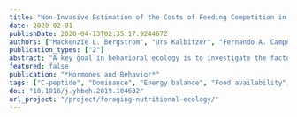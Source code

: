 ```yaml
---
title: "Non-Invasive Estimation of the Costs of Feeding Competition in a Neotropical Primate"
date: 2020-02-01
publishDate: 2020-04-13T02:35:17.924467Z
authors: ["Mackenzie L. Bergstrom", "Urs Kalbitzer", "Fernando A. Campos", "Amanda D. Melin", "Melissa Emery Thompson", "Linda M. Fedigan"]
publication_types: ["2"]
abstract: "A key goal in behavioral ecology is to investigate the factors influencing the access to food resources and energetic condition of females, which are strong predictors of their reproductive success. We aimed to investigate how ecological factors, social factors, and reproductive state are associated with energetic condition in a wild neotropical primate using non-invasive measures. We first assessed and compared urinary C-peptide levels (uCP), the presence of urinary ketones (uKet), and behaviorally assessed energy balance (bEB) in female white-faced capuchin monkeys _(Cebus imitator)_ living in Santa Rosa, Costa Rica. Then, we assessed how these measures were associated with feeding competition, dominance rank, and reproductive state. As predicted, uCP and bEB were positively associated with each other, and bEB was negatively associated with uKet. However, we did not find a relationship between uCP and uKet. Females showed lower uCP and bEB values during periods of intense feeding competition, but this relationship was not dependent on dominance rank. Furthermore, rank was not directly associated with uCP and bEB. Urinary ketones, on the other hand, were only produced in the most adverse conditions: by low-ranking, lactating females during periods of intense feeding competition. Behavioral strategies are assumed to maximize reproductive success and not energetic condition per se, which might explain why rank was not generally associated with energetic condition in our study population. This highlights the importance of considering potential differences between reproductive success and proxies of reproductive success, such as energetic condition or food intake, when investigating predictions of socioecological models."
featured: false
publication: "*Hormones and Behavior*"
tags: ["C-peptide", "Dominance", "Energy balance", "Food availability", "Food competition", "Ketone", "Socioecological theory", "Socioecology"]
doi: "10.1016/j.yhbeh.2019.104632"
url_project: "/project/foraging-nutritional-ecology/"
---
```


